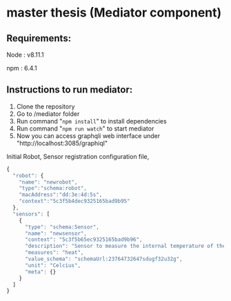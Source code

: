 # master thesis (Mediator component)

## Requirements:

Node : v8.11.1

npm : 6.4.1

## Instructions to run mediator:

 1. Clone the repository
 2. Go to /mediator folder
 3. Run command "`npm install`" to install dependencies
 4. Run command "`npm run watch`" to start mediator
 5. Now you can access graphqli web interface under  "http://localhost:3085/graphiql"

Initial Robot, Sensor registration configuration file,
```javascript
{
  "robot": {
    "name": "newrobot",
    "type":"schema:robot",
    "macAddress":"dd:3e:4d:5s",
    "context":"5c3f5b4dec9325165bad9b95"
  },
  "sensors": [
    {
      "type": "schema:Sensor",
      "name": "newsensor",
      "context": "5c3f5b65ec9325165bad9b96",
      "description": "Sensor to measure the internal temperature of the robot",
      "measures": "heat",
      "value_schema": "schemaUrl:23764732647sdugf32u32g",
      "unit": "Celcius",
      "meta": {}
    }
  ]
}
```
